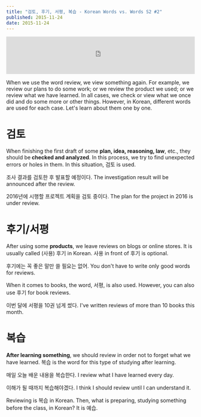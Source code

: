 ```yaml
---
title: "검토, 후기, 서평, 복습 - Korean Words vs. Words S2 #2"
published: 2015-11-24
date: 2015-11-24
---
```

<iframe id="audio_iframe" src="https://www.podbean.com/media/player/kvuym-5a7369?skin=8" width="100%" height="100" frameborder="0" scrolling="no"></iframe>

When we use the word review, we view something again. For example, we review our plans to do some work; or we review the product we used; or we review what we have learned. In all cases, we check or view what we once did and do some more or other things. However, in Korean, different words are used for each case. Let's learn about them one by one.

#  검토

When finishing the first draft of some <strong>plan, idea, reasoning, law</strong>, etc., they should be<strong> checked and analyzed</strong>. In this process, we try to find unexpected errors or holes in them. In this situation, 검토 is used.

조사 결과를 검토한 후 발표할 예정이다.
The investigation result will be announced after the review.

2016년에 시행할 프로젝트 계획을 검토 중이다.
The plan for the project in 2016 is under review.

#  후기/서평

After using some <strong>products</strong>, we leave reviews on blogs or online stores. It is usually called (사용) 후기 in Korean. 사용 in front of 후기 is optional.

후기에는 꼭 좋은 말만 쓸 필요는 없어.
You don't have to write only good words for reviews.

When it comes to books, the word, 서평, is also used. However, you can also use 후기 for book reviews.

이번 달에 서평을 10권 넘게 썼다.
I've written reviews of more than 10 books this month.

#  복습

<strong>After learning something</strong>, we should review in order not to forget what we have learned. 복습 is the word for this type of studying after learning.

매일 오늘 배운 내용을 복습한다.
I review what I have learned every day.

이해가 될 때까지 복습해야겠다.
I think I should review until I can understand it.

Reviewing is 복습 in Korean. Then, what is preparing, studying something before the class, in Korean? It is 예습.